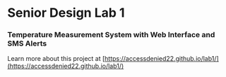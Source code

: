 # Senior Design Lab 1

### Temperature Measurement System with Web Interface and SMS Alerts

Learn more about this project at [https://accessdenied22.github.io/lab1/](https://accessdenied22.github.io/lab1/)
